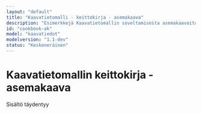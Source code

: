 ```yaml
---
layout: "default"
title: "Kaavatietomalli - keittokirja - asemakaava"
description: "Esimerkkejä Kaavatietomallin soveltamisesta asemakaavoituksen kaavoitusratkaisuihin"
id: "cookbook-ak"
model: "kaavatiedot"
modelversion: "1.1-dev"
status: "Keskeneräinen"
---
```

# Kaavatietomallin keittokirja - asemakaava
Sisältö täydentyy



